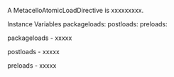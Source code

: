 A MetacelloAtomicLoadDirective is xxxxxxxxx.Instance Variables	packageloads:		<Object>	postloads:		<Object>	preloads:		<Object>packageloads	- xxxxxpostloads	- xxxxxpreloads	- xxxxx